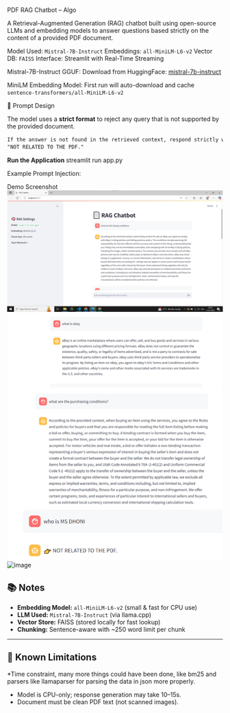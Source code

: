 
PDF RAG Chatbot – Algo

A Retrieval-Augmented Generation (RAG) chatbot built using open-source LLMs and embedding models to answer questions based strictly on the content of a provided PDF document.

Model Used: `Mistral-7B-Instruct`
Embeddings: `all-MiniLM-L6-v2`
Vector DB: `FAISS`
Interface: Streamlit with Real-Time Streaming


Mistral-7B-Instruct GGUF:
  Download from HuggingFace: [mistral-7b-instruct](https://huggingface.co/TheBloke/Mistral-7B-Instruct-v0.2-GGUF)

MiniLM Embedding Model:
  First run will auto-download and cache `sentence-transformers/all-MiniLM-L6-v2`

🧾 Prompt Design

The model uses a **strict format** to reject any query that is not supported by the provided document.

```txt
If the answer is not found in the retrieved context, respond strictly with:
"NOT RELATED TO THE PDF."
```

**Run the Application**
streamlit run app.py

Example Prompt Injection:


Demo Screenshot
![alt text](image.png)
![alt text](image-1.png)
![alt text](image-2.png)
![alt text](image-3.png)
<img width="325" height="700" alt="image" src="https://github.com/user-attachments/assets/bac5373a-770f-4dac-aff4-a814460c2b67" />

## 📚 Notes

* **Embedding Model:** `all-MiniLM-L6-v2` (small & fast for CPU use)
* **LLM Used:** `Mistral-7B-Instruct` (via llama.cpp)
* **Vector Store:** FAISS (stored locally for fast lookup)
* **Chunking:** Sentence-aware with \~250 word limit per chunk

---

## 🧠 Known Limitations

*Time constraint, many more things could have been done, like bm25 and parsers like llamaparser for parsing the data in json more properly.
* Model is CPU-only; response generation may take 10–15s.
* Document must be clean PDF text (not scanned images).

